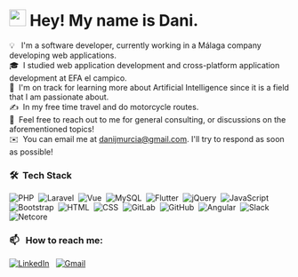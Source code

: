 <h1><img src="https://emojis.slackmojis.com/emojis/images/1531849430/4246/blob-sunglasses.gif?1531849430" width="30"/> Hey! My name is Dani.</h1>

💡 &nbsp; I'm a software developer, currently working in a Málaga company developing web applications.\
🎓 &nbsp;I studied web application development and cross-platform application development at EFA el campico.\
🌱 &nbsp;I'm on track for learning more about Artificial Intelligence since it is a field that I am passionate about.\
✍️ &nbsp;In my free time travel and do motorcycle routes.\
💬 &nbsp;Feel free to reach out to me for general consulting, or discussions on the aforementioned topics!\
✉️ &nbsp;You can email me at danijmurcia@gmail.com. I'll try to respond as soon as possible!



### 🛠 &nbsp;Tech Stack

![PHP](https://img.shields.io/badge/PHP-777BB4?style=for-the-badge&logo=php&logoColor=white)&nbsp;
![Laravel](https://img.shields.io/badge/Laravel-FF2D20?style=for-the-badge&logo=laravel&logoColor=white)&nbsp;
![Vue](https://img.shields.io/badge/Vue.js-35495E?style=for-the-badge&logo=vue.js&logoColor=4FC08D)&nbsp;
![MySQL](https://img.shields.io/badge/MySQL-00000F?style=for-the-badge&logo=mysql&logoColor=white)&nbsp;
![Flutter](https://img.shields.io/badge/Flutter-02569B?style=for-the-badge&logo=flutter&logoColor=white)&nbsp;
![jQuery](https://img.shields.io/badge/jQuery-0769AD?style=for-the-badge&logo=jquery&logoColor=white)&nbsp;
![JavaScript](https://img.shields.io/badge/JavaScript-F7DF1E?style=for-the-badge&logo=javascript&logoColor=black)&nbsp;
![Bootstrap](https://img.shields.io/badge/Bootstrap-563D7C?style=for-the-badge&logo=bootstrap&logoColor=white)&nbsp;
![HTML](https://img.shields.io/badge/HTML5-E34F26?style=for-the-badge&logo=html5&logoColor=white)&nbsp;
![CSS](https://img.shields.io/badge/CSS3-1572B6?style=for-the-badge&logo=css3&logoColor=white)&nbsp;
![GitLab](https://img.shields.io/badge/GitLab-330F63?style=for-the-badge&logo=gitlab&logoColor=white)&nbsp;
![GitHub](https://img.shields.io/badge/GitHub-100000?style=for-the-badge&logo=github&logoColor=white)&nbsp;
![Angular](https://img.shields.io/badge/Angular-DD0031?style=for-the-badge&logo=angular&logoColor=white)&nbsp;
![Slack](https://img.shields.io/badge/Slack-4A154B?style=for-the-badge&logo=slack&logoColor=white)&nbsp;
![Netcore](https://img.shields.io/badge/.NET-5C2D91?style=for-the-badge&logo=.net&logoColor=white)&nbsp;


### 📫 &nbsp; How to reach me:


<a href="https://www.linkedin.com/in/dani-murcia-b137441a1/"><img alt="LinkedIn" src="https://img.shields.io/badge/linkedin%20-%230077B5.svg?&style=flat&logo=linkedin&logoColor=white"/></a> &nbsp;
<a href="mailto:danijmurcia@gmail.com"><img alt="Gmail" src="https://img.shields.io/badge/Gmail-D14836?style=flat&logo=gmail&logoColor=white" /></a> &nbsp;







